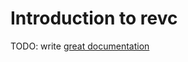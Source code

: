 # Introduction to revc

TODO: write [great documentation](http://jacobian.org/writing/what-to-write/)
